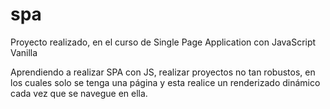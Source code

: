 # spa
Proyecto realizado, en el curso de Single Page Application con JavaScript Vanilla

Aprendiendo a realizar SPA con JS, realizar proyectos no tan robustos, en los cuales solo se tenga una página y esta realice un renderizado dinámico cada vez que se navegue en ella.
